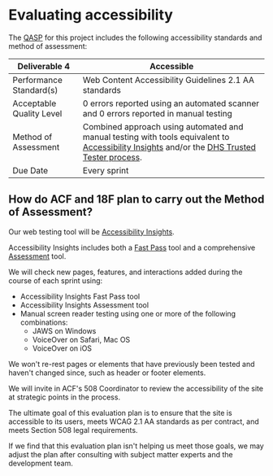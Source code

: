 # Evaluating accessibility

The [QASP](https://github.com/18F/tdrs-app-rfq/blob/main/Final-RFQ/FINAL-TDRS-software-development-RFQ.md) for this project includes the following accessibility standards and method of assessment:

| **Deliverable 4**        | **Accessible**                                                                                                                                                                                                      |
| ------------------------ | ------------------------------------------------------------------------------------------------------------------------------------------------------------------------------------------------------------------- |
| Performance Standard(s)  | Web Content Accessibility Guidelines 2.1 AA standards                                                                                                                                                               |
| Acceptable Quality Level | 0 errors reported using an automated scanner and 0 errors reported in manual testing                                                                                                                                |
| Method of Assessment     | Combined approach using automated and manual testing with tools equivalent to [Accessibility Insights](https://accessibilityinsights.io/) and/or the [DHS Trusted Tester process](https://www.dhs.gov/508-testing). |
| Due Date                 | Every sprint                                                                                                                                                                                                        |

## How do ACF and 18F plan to carry out the Method of Assessment?

Our web testing tool will be [Accessibility Insights](https://accessibilityinsights.io/).

Accessibility Insights includes both a [Fast Pass](https://accessibilityinsights.io/docs/en/web/getstarted/fastpass/) tool and a comprehensive [Assessment](https://accessibilityinsights.io/docs/en/web/getstarted/assessment/) tool.

We will check new pages, features, and interactions added during the course of each sprint using:

* Accessibility Insights Fast Pass tool
* Accessibility Insights Assessment tool
* Manual screen reader testing using one or more of the following combinations:
    * JAWS on Windows
    * VoiceOver on Safari, Mac OS
    * VoiceOver on iOS

We won't re-rest pages or elements that have previously been tested and haven't changed since, such as header or footer elements.

We will invite in ACF's 508 Coordinator to review the accessibility of the site at strategic points in the process.

The ultimate goal of this evaluation plan is to ensure that the site is accessible to its users, meets WCAG 2.1 AA standards as per contract, and meets Section 508 legal requirements.

If we find that this evaluation plan isn't helping us meet those goals, we may adjust the plan after consulting with subject matter experts and the development team.
